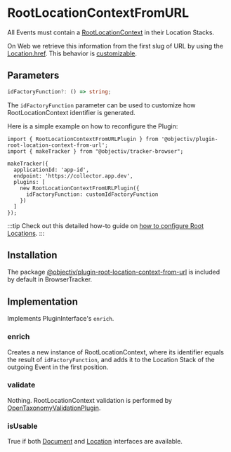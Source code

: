 # RootLocationContextFromURL

All Events must contain a [RootLocationContext](/taxonomy/reference/location-contexts/RootLocationContext.md) in their Location Stacks.

On Web we retrieve this information from the first slug of URL by using the [Location.href](https://developer.mozilla.org/en-US/docs/Web/API/Location/href). This behavior is [customizable](#parameters). 

## Parameters

```ts
idFactoryFunction?: () => string;
```

The `idFactoryFunction` parameter can be used to customize how RootLocationContext identifier is generated.

Here is a simple example on how to reconfigure the Plugin: 

```tsx
import { RootLocationContextFromURLPlugin } from '@objectiv/plugin-root-location-context-from-url';
import { makeTracker } from "@objectiv/tracker-browser";

makeTracker({
  applicationId: 'app-id',
  endpoint: 'https://collector.app.dev',
  plugins: [
    new RootLocationContextFromURLPlugin({
      idFactoryFunction: customIdFactoryFunction
    })
  ]
});
```

:::tip
Check out this detailed how-to guide on [how to configure Root Locations](/tracking/browser/how-to-guides/configuring-root-locations.md).
:::

## Installation
The package [@objectiv/plugin-root-location-context-from-url](https://www.npmjs.com/package/@objectiv/plugin-root-location-context-from-url) is included by default in BrowserTracker.

## Implementation
Implements PluginInterface's `enrich`.

### enrich
Creates a new instance of RootLocationContext, where its identifier equals the result of `idFactoryFunction`, and adds it to the Location Stack of the outgoing Event in the first position.

### validate
Nothing. RootLocationContext validation is performed by [OpenTaxonomyValidationPlugin](/tracking/browser/plugins/open-taxonomy-validation).

### isUsable
True if both [Document](https://developer.mozilla.org/en-US/docs/Web/API/Document) and [Location](https://developer.mozilla.org/en-US/docs/Web/API/Location) interfaces are available.
